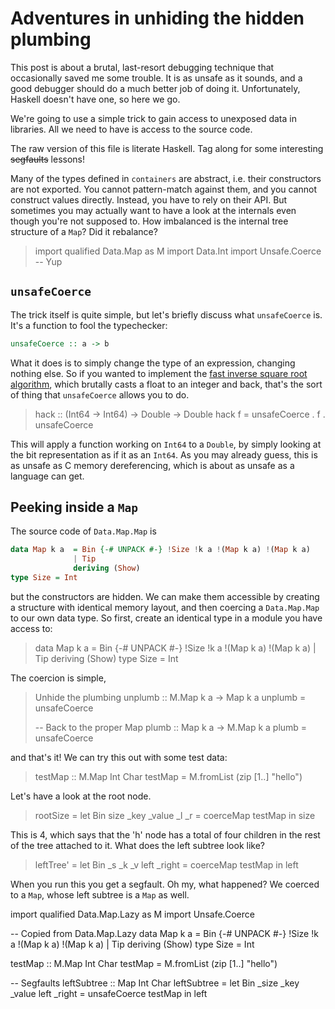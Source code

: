 Adventures in unhiding the hidden plumbing
==========================================

This post is about a brutal, last-resort debugging technique that occasionally
saved me some trouble. It is as unsafe as it sounds, and a good debugger should
do a much better job of doing it. Unfortunately, Haskell doesn't have one, so
here we go.

We're going to use a simple trick to gain access to unexposed data in libraries.
All we need to have is access to the source code.

The raw version of this file is literate Haskell. Tag along for some interesting
~~segfaults~~ lessons!

Many of the types defined in `containers` are abstract, i.e. their constructors
are not exported. You cannot pattern-match against them, and you cannot
construct values directly. Instead, you have to rely on their API. But sometimes
you may actually want to have a look at the internals even though you're not
supposed to. How imbalanced is the internal tree structure of a `Map`? Did it
rebalance?

> import qualified Data.Map      as M
> import           Data.Int
> import           Unsafe.Coerce -- Yup



`unsafeCoerce`
--------------

The trick itself is quite simple, but let's briefly discuss what `unsafeCoerce`
is. It's a function to fool the typechecker:

```haskell
unsafeCoerce :: a -> b
```

What it does is to simply change the type of an expression, changing nothing
else. So if you wanted to implement the [fast inverse square root algorithm][fsqrt],
which brutally casts a float to an integer and back, that's the sort of thing
that `unsafeCoerce` allows you to do.

> hack :: (Int64 -> Int64) -> Double -> Double
> hack f = unsafeCoerce . f . unsafeCoerce

This will apply a function working on `Int64` to a `Double`, by simply looking
at the bit representation as if it as an `Int64`. As you may already guess, this
is as unsafe as C memory dereferencing, which is about as unsafe as a language
can get.



Peeking inside a `Map`
----------------------

The source code of `Data.Map.Map` is

```haskell
data Map k a  = Bin {-# UNPACK #-} !Size !k a !(Map k a) !(Map k a)
              | Tip
              deriving (Show)
type Size = Int
```

but the constructors are hidden. We can make them accessible by creating a
structure with identical memory layout, and then coercing a `Data.Map.Map` to
our own data type. So first, create an identical type in a module you have
access to:

> data Map k a  = Bin {-# UNPACK #-} !Size !k a !(Map k a) !(Map k a)
>               | Tip
>               deriving (Show)
> type Size = Int

The coercion is simple,

> Unhide the plumbing
> unplumb :: M.Map k a -> Map k a
> unplumb = unsafeCoerce
>
> -- Back to the proper Map
> plumb :: Map k a -> M.Map k a
> plumb = unsafeCoerce

and that's it! We can try this out with some test data:

> testMap :: M.Map Int Char
> testMap = M.fromList (zip [1..] "hello")

Let's have a look at the root node.

> rootSize = let Bin size _key _value _l _r = coerceMap testMap in size

This is 4, which says that the 'h' node has a total of four children in the
rest of the tree attached to it. What does the left subtree look like?

> leftTree' = let Bin _s _k _v left _right = coerceMap testMap in left

When you run this you get a segfault. Oh my, what happened? We coerced to a
`Map`, whose left subtree is a `Map` as well.






[fsqrt]: https://en.wikipedia.org/wiki/Fast_inverse_square_root]





import qualified Data.Map.Lazy as M
import           Unsafe.Coerce



-- Copied from Data.Map.Lazy
data Map k a  = Bin {-# UNPACK #-} !Size !k a !(Map k a) !(Map k a)
              | Tip
              deriving (Show)
type Size = Int



testMap :: M.Map Int Char
testMap = M.fromList (zip [1..] "hello")



-- Segfaults
leftSubtree :: Map Int Char
leftSubtree = let Bin _size _key _value left _right = unsafeCoerce testMap
              in left

